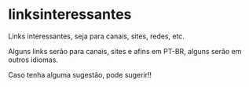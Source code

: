 # linksinteressantes
Links interessantes, seja para canais, sites, redes, etc. 

Alguns links serão para canais, sites e afins em PT-BR, alguns serão em outros idiomas. 

Caso tenha alguma sugestão, pode sugerir!!
